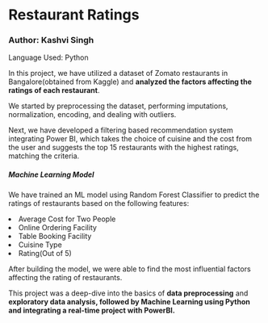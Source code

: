 <h1> Restaurant Ratings </h1>
<h3> Author: Kashvi Singh </h3>

<h7> Language Used: Python </h7>
<p> In this project, we have utilized a dataset of Zomato restaurants in Bangalore(obtained from Kaggle) and <b>analyzed the factors affecting the ratings of each restaurant</b>.</p>
<p> We started by preprocessing the dataset, performing imputations, normalization, encoding, and dealing with outliers. </p>
<p>Next, we have developed a filtering based recommendation system integrating Power BI, which takes the choice of cuisine and the cost from the user and suggests the top 15 restaurants with the highest ratings, matching the criteria. </p>
<h5>Machine Learning Model</h5>
<p>We have trained an ML model using Random Forest Classifier to predict the ratings of restaurants based on the following features:</p>
<li>Average Cost for Two People </li>
<li>Online Ordering Facility</li>
<li>Table Booking Facility</li>
<li>Cuisine Type</li>
<li>Rating(Out of 5)</li>
<p>After building the model, we were able to find the most influential factors affecting the rating of restaurants.</p>
<p>This project was a deep-dive into the basics of <b>data preprocessing</b> and <b>exploratory data analysis,<bu> followed by <b>Machine Learning using Python</b> and integrating a real-time project with <b>PowerBI</b>. </p>


